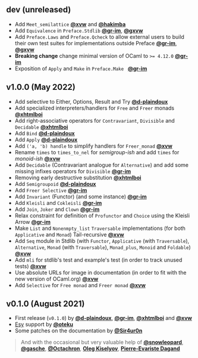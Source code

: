 ## dev (unreleased)

- Add `Meet_semilattice` [**@xvw**](https://github.com/xvw) and [**@hakimba**](https://github.com/hakimba)
- Add `Equivalence` in `Preface.Stdlib` [**@gr-im**](https://github.com/gr-im), [**@gxvw**](https://github.com/xvw)
- Add `Preface.Laws` and `Preface.Qcheck` to allow external users to build their own test suites for implementations outside Preface [**@gr-im**](https://github.com/gr-im), [**@gxvw**](https://github.com/xvw)
- **Breaking change** change minimal version of OCaml to `>= 4.12.0` [**@gr-im**](https://github.com/gr-im)
- Exposition of `Apply` and `Make` in `Preface.Make ` [**@gr-im**](https://github.com/gr-im)

## v1.0.0 (May 2022)

- Add selective to Either, Options, Result and Try [**@d-plaindoux**](https://github.com/d-plaindoux)
- Add specialized interpreters/handlers for `Free` and `Freer` monads [**@xhtmlboi**](https://github.com/xhtmlboi)
- Add right-associative operators for `Contravariant`, `Divisible` and `Decidable` [**@xhtmlboi**](https://github.com/xhtmlboi)
- Add `Bind` [**@d-plaindoux**](https://github.com/d-plaindoux)
- Add `Apply` [**@d-plaindoux**](https://github.com/d-plaindoux)
- Add `('a, 'b) handle` to simplify handlers for `Freer_monad` [**@xvw**](https://github.com/xvw)
- Rename `times` to `times_to_nel` for _semigroup-ish_ and add `times` for _monoid-ish_ [**@xvw**](https://github.com/xvw)
- Add `Decidable` (Contravariant analogue for `Alternative`) and add some missing infixes operators for `Divisible` [**@gr-im**](https://github.com/gr-im)
- Removing early destructive substitution [**@xhtmlboi**](https://github.com/xhtmlboi)
- Add `Semigroupoid` [**@d-plaindoux**](https://github.com/d-plaindoux)
- Add `Freer Selective` [**@gr-im**](https://github.com/gr-im)
- Add `Invariant` (Functor) (and some instance) [**@gr-im**](https://github.com/gr-im)
- Add `Kleisli` and `Cokleisli` [**@gr-im**](https://github.com/gr-im)
- Add `Join`, `Joker` and `Clown` [**@gr-im**](https://github.com/gr-im)
- Relax constraint for definition of `Profunctor` and `Choice` using the Kleisli Arrow [**@gr-im**](https://github.com/gr-im)
- Make `List` and `Nonenmpty_list` `Traversable` implementations (for both `Applicative` and `Monad`) Tail-recursive [**@xvw**](https://github.com/xvw)
- Add `Seq` module in Stdlib (with `Functor`, `Applicative` (with `Traversable`), `Alternative`, `Monad` (with `Traversable`), `Monad_plus`, `Monoid` and `Foldable`) [**@xvw**](https://github.com/xvw)
- Add `mli` for stdlib's test and example's test (in order to track unused tests) [**@xvw**](https://github.com/xvw)
- Use absolute URLs for image in documentation (in order to fit with the new version of OCaml.org) [**@xvw**](https://github.com/xvw)
- Add `Selective` for `Free monad` and `Freer monad` [**@xvw**](https://github.com/xvw)

## v0.1.0 (August 2021)

- First release (`v0.1.0`) by [**@d-plaindoux**](https://github.com/d-plaindoux), [**@gr-im**](https://github.com/gr-im), [**@xhtmlboi**](https://github.com/xhtmlboi) and [**@xvw**](https://github.com/xvw)
- [Esy](https://esy.sh/) support by [**@oteku**](https://github.com/oteku)
- Some patches on the documentation by [**@Sir4ur0n**](https://github.com/Sir4ur0n)

> And with the occasional but very valuable help of [**@snowleopard**](https://github.com/snowleopard), [**@gasche**](https://github.com/gasche), [**@Octachron**](https://github.com/Octachron), [**Oleg Kiselyov**](http://okmij.org/ftp), [**Pierre-Evariste Dagand**](https://pages.lip6.fr/Pierre-Evariste.Dagand/)
